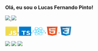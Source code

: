 ### Olá, eu sou o Lucas Fernando Pinto!

<div>
  <a href="https://github.com/lucasfp-dev">
  <img height="160em" src="https://github-readme-stats.vercel.app/api?username=lucasfp-dev&show_icons=true&theme=radical"/>
  <img height="160em" src="https://github-readme-stats.vercel.app/api/top-langs/?username=lucasfp-dev&layout=compact&langs_count=16&theme=radical"/>
 <div>
 
 <div style="display: inline_block"><br>
  <img align="center" alt="Lucas-Js" height="30" width="40" src="https://raw.githubusercontent.com/devicons/devicon/master/icons/javascript/javascript-plain.svg">
  <img align="center" alt="Lucas-Ts" height="30" width="40" src="https://raw.githubusercontent.com/devicons/devicon/master/icons/typescript/typescript-plain.svg">
  <img align="center" alt="Lucas-React" height="30" width="40" src="https://raw.githubusercontent.com/devicons/devicon/master/icons/react/react-original.svg">
  <img align="center" alt="Lucas-HTML" height="30" width="40" src="https://raw.githubusercontent.com/devicons/devicon/master/icons/html5/html5-original.svg">
  <img align="center" alt="Lucas-CSS" height="30" width="40" src="https://raw.githubusercontent.com/devicons/devicon/master/icons/css3/css3-original.svg">
</div>

<br>
   
<div>
<a href="https://www.linkedin.com/in/lucas-fernando-pinto-17aa8420a/" target="_blank"><img src="https://img.shields.io/badge/-LinkedIn-%230077B5?style=for-the-badge&logo=linkedin&logoColor=white" target="_blank"></a>   
<a href="https://instagram.com/_lucasfpinto" target="_blank"><img src="https://img.shields.io/badge/-Instagram-%23E4405F?style=for-the-badge&logo=instagram&logoColor=white" target="_blank"></a>
<a href = "mailto:lucas.fernando.p7@gmail.com"><img src="https://img.shields.io/badge/Gmail-D14836?style=for-the-badge&logo=gmail&logoColor=white" target="_blank"></a>
</div>
   
<!-- ![Snake animation](https://github.com/seu-usuário-aqui/seu-usuário-aqui/blob/output/github-contribution-grid-snake.svg) -->
